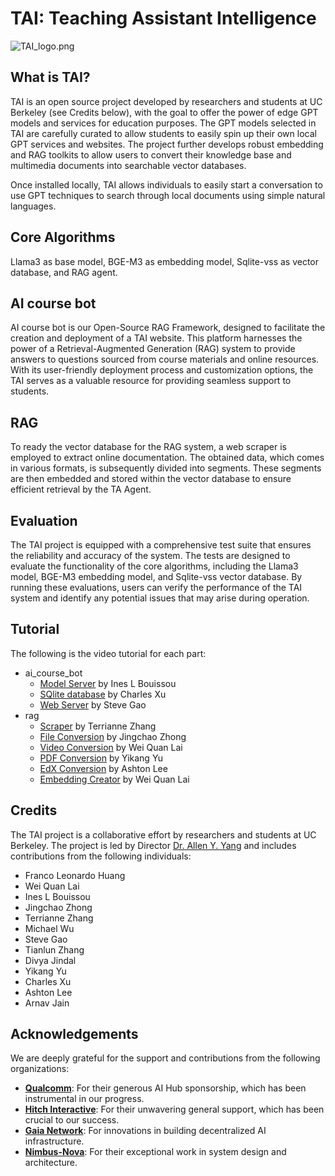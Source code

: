 # TAI: Teaching Assistant Intelligence
![TAI_logo.png](TAI_logo.png)

## What is TAI?
TAI is an open source project developed by researchers and students at UC Berkeley (see Credits below), with the goal to offer the power of edge GPT models and services for education purposes. The GPT models selected in TAI are carefully curated to allow students to easily spin up their own local GPT services and websites. The project further develops robust embedding and RAG toolkits to allow users to convert their knowledge base and multimedia documents into searchable vector databases. 

Once installed locally, TAI allows individuals to easily start a conversation to use GPT techniques to search through local documents using simple natural languages.

## Core Algorithms
Llama3 as base model, BGE-M3 as embedding model, Sqlite-vss as vector database, and RAG agent.

## AI course bot
AI course bot is our Open-Source RAG Framework, designed to facilitate the creation and deployment of a TAI website. This platform harnesses the power of a Retrieval-Augmented Generation (RAG) system to provide answers to questions sourced from course materials and online resources. With its user-friendly deployment process and customization options, the TAI serves as a valuable resource for providing seamless support to students.

## RAG
To ready the vector database for the RAG system, a web scraper is employed to extract online documentation. The obtained data, which comes in various formats, is subsequently divided into segments. These segments are then embedded and stored within the vector database to ensure efficient retrieval by the TA Agent.

## Evaluation
The TAI project is equipped with a comprehensive test suite that ensures the reliability and accuracy of the system. The tests are designed to evaluate the functionality of the core algorithms, including the Llama3 model, BGE-M3 embedding model, and Sqlite-vss vector database. By running these evaluations, users can verify the performance of the TAI system and identify any potential issues that may arise during operation.

## Tutorial
The following is the video tutorial for each part:
- ai_course_bot
  - [Model Server](https://www.youtube.com/watch?v=X5sMbI7oJlc&list=PLMMH6dvA_yfjGY2YXcr67g-FnORULR-rU&index=4) by Ines L Bouissou
  - [SQlite database](https://www.youtube.com/watch?v=XBKL-eliAz8&list=PLMMH6dvA_yfjGY2YXcr67g-FnORULR-rU&index=7) by Charles Xu
  - [Web Server](https://www.youtube.com/watch?v=jnNPt25yyG0&list=PLMMH6dvA_yfjGY2YXcr67g-FnORULR-rU&index=9) by Steve Gao
- rag
  - [Scraper](https://www.youtube.com/watch?v=P3-K9QyQ5LM&list=PLMMH6dvA_yfjGY2YXcr67g-FnORULR-rU&index=6) by Terrianne Zhang
  - [File Conversion](https://www.youtube.com/watch?v=5ZNoT080tpU&list=PLMMH6dvA_yfjGY2YXcr67g-FnORULR-rU&index=3) by Jingchao Zhong
  - [Video Conversion](https://www.youtube.com/watch?v=ZxcK8VzxEUI&list=PLMMH6dvA_yfjGY2YXcr67g-FnORULR-rU&index=8) by Wei Quan Lai
  - [PDF Conversion](https://www.youtube.com/watch?v=Zm1j4QtSY8M&list=PLMMH6dvA_yfjGY2YXcr67g-FnORULR-rU&index=5) by Yikang Yu
  - [EdX Conversion](https://www.youtube.com/watch?v=s3lf1dCjWiA&list=PLMMH6dvA_yfjGY2YXcr67g-FnORULR-rU&index=2) by Ashton Lee
  - [Embedding Creator](https://www.youtube.com/watch?v=r6a5vSZw3GE&list=PLMMH6dvA_yfjGY2YXcr67g-FnORULR-rU&index=1) by Wei Quan Lai

## Credits
The TAI project is a collaborative effort by researchers and students at UC Berkeley. The project is led by Director [Dr. Allen Y. Yang](https://people.eecs.berkeley.edu/~yang/) and includes contributions from the following individuals:

- Franco Leonardo Huang
- Wei Quan Lai
- Ines L Bouissou
- Jingchao Zhong
- Terrianne Zhang
- Michael Wu
- Steve Gao
- Tianlun Zhang
- Divya Jindal
- Yikang Yu
- Charles Xu
- Ashton Lee
- Arnav Jain

## Acknowledgements

We are deeply grateful for the support and contributions from the following organizations:

- **[Qualcomm](https://www.qualcomm.com/)**: For their generous AI Hub sponsorship, which has been instrumental in our progress.
- **[Hitch Interactive](https://hitchinteractive.com/)**: For their unwavering general support, which has been crucial to our success.
- **[Gaia Network](https://www.gaianet.ai/)**: For innovations in building decentralized AI infrastructure.
- **[Nimbus-Nova](https://www.nimbus-nova.com/)**: For their exceptional work in system design and architecture.


